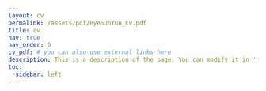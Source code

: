 ```yaml
---
layout: cv
permalink: /assets/pdf/HyeSunYun_CV.pdf
title: cv
nav: true
nav_order: 6
cv_pdf: # you can also use external links here
description: This is a description of the page. You can modify it in '_pages/cv.md'. You can also change or remove the top pdf download button.
toc:
  sidebar: left
---
```

